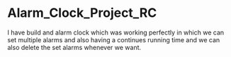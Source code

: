 # Alarm_Clock_Project_RC
I have build and alarm clock which was working perfectly in which we can set multiple alarms and also having a continues running time and we can also delete the set alarms whenever we want. 
